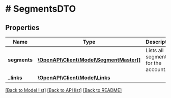 # # SegmentsDTO

## Properties

Name | Type | Description | Notes
------------ | ------------- | ------------- | -------------
**segments** | [**\OpenAPI\Client\Model\SegmentMaster[]**](SegmentMaster.md) | Lists all segments for the account. |
**_links** | [**\OpenAPI\Client\Model\Links**](Links.md) |  | [optional]

[[Back to Model list]](../../README.md#models) [[Back to API list]](../../README.md#endpoints) [[Back to README]](../../README.md)

